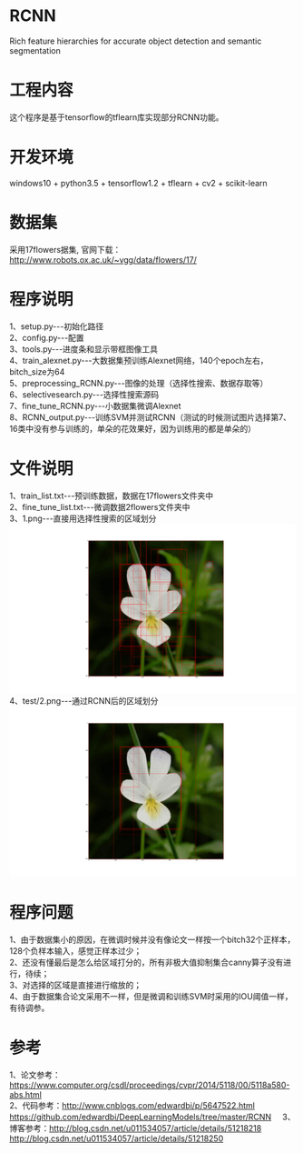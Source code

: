 # RCNN 
Rich feature hierarchies for accurate object detection and semantic segmentation
# 工程内容
这个程序是基于tensorflow的tflearn库实现部分RCNN功能。

# 开发环境
windows10 + python3.5 + tensorflow1.2 + tflearn + cv2 + scikit-learn

# 数据集
采用17flowers据集, 官网下载：http://www.robots.ox.ac.uk/~vgg/data/flowers/17/

# 程序说明
1、setup.py---初始化路径   
2、config.py---配置   
3、tools.py---进度条和显示带框图像工具   
4、train_alexnet.py---大数据集预训练Alexnet网络，140个epoch左右，bitch_size为64   
5、preprocessing_RCNN.py---图像的处理（选择性搜索、数据存取等）   
6、selectivesearch.py---选择性搜索源码   
7、fine_tune_RCNN.py---小数据集微调Alexnet   
8、RCNN_output.py---训练SVM并测试RCNN（测试的时候测试图片选择第7、16类中没有参与训练的，单朵的花效果好，因为训练用的都是单朵的）

# 文件说明
1、train_list.txt---预训练数据，数据在17flowers文件夹中      
2、fine_tune_list.txt---微调数据2flowers文件夹中   
3、1.png---直接用选择性搜索的区域划分        
   ![selectivesearch_1](test/1.png)        
4、test/2.png---通过RCNN后的区域划分     
   ![RCNN_1](test/2.png)

# 程序问题
1、由于数据集小的原因，在微调时候并没有像论文一样按一个bitch32个正样本，128个负样本输入，感觉正样本过少；   
2、还没有懂最后是怎么给区域打分的，所有非极大值抑制集合canny算子没有进行，待续；   
3、对选择的区域是直接进行缩放的；   
4、由于数据集合论文采用不一样，但是微调和训练SVM时采用的IOU阈值一样，有待调参。

# 参考
1、论文参考：https://www.computer.org/csdl/proceedings/cvpr/2014/5118/00/5118a580-abs.html       
2、代码参考：http://www.cnblogs.com/edwardbi/p/5647522.html    
            https://github.com/edwardbi/DeepLearningModels/tree/master/RCNN    
3、博客参考：http://blog.csdn.net/u011534057/article/details/51218218    
            http://blog.csdn.net/u011534057/article/details/51218250        

